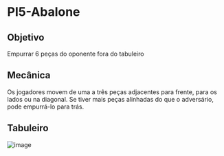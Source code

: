 # PI5-Abalone

## Objetivo

Empurrar 6 peças do oponente fora do tabuleiro

## Mecânica

Os jogadores movem de uma a três peças adjacentes para frente, para os lados ou na diagonal. 
Se tiver mais peças alinhadas do que o adversário, pode empurrá-lo para trás.

## Tabuleiro
![image](https://github.com/user-attachments/assets/f6673cac-0838-49db-9b5e-43b02fea659d)
